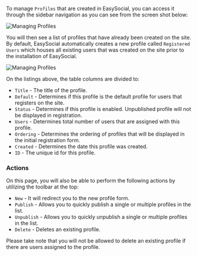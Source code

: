 To manage `Profiles` that are created in EasySocial, you can access it through the sidebar navigation as you can see from the screen shot below:

![Managing Profiles](/images/administrators/05_profiles/managing_profiles_1.png)

You will then see a list of profiles that have already been created on the site. By default, EasySocial automatically creates a new profile called `Registered Users` which houses all existing users that was created on the site prior to the installation of EasySocial.

![Managing Profiles](/images/administrators/05_profiles/managing_profiles_2.png)

On the listings above, the table columns are divided to:

* `Title` - The title of the profile.
* `Default` - Determines if this profile is the default profile for users that registers on the site.
* `Status` - Determines if this profile is enabled. Unpublished profile will not be displayed in registration.
* `Users` - Determines total number of users that are assigned with this profile.
* `Ordering` - Determines the ordering of profiles that will be displayed in the initial registration form.
* `Created` - Determines the date this profile was created.
* `ID` - The unique id for this profile.


### Actions
On this page, you will also be able to perform the following actions by utilizing the toolbar at the top:

* `New` - It will redirect you to the new profile form.
* `Publish` - Allows you to quickly publish a single or multiple profiles in the list.
* `Unpublish` - Allows you to quickly unpublish a single or multiple profiles in the list.
* `Delete` - Deletes an existing profile.

<div class="alert alert-info mt-20">
<i class="icon-info-sign mr-5"></i> Please take note that you will not be allowed to delete an existing profile if there are users assigned to the profile.
</div>